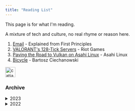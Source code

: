 ```yaml
---
title: "Reading List"
---
```


This page is for what I'm reading. 

A mixture of tech and culture, no real rhyme or reason here.

1. [Email](https://explained-from-first-principles.com/email/) - Explained from First Principles
1. [VALORANT's 128-Tick Servers](https://technology.riotgames.com/news/valorants-128-tick-servers) - Riot Games
1. [Paving the Road to Vulkan on Asahi Linux](https://asahilinux.org/2023/03/road-to-vulkan/) - Asahi Linux
1. [Bicycle](https://ciechanow.ski/bicycle/) - Bartosz Ciechanowski

<img src="/img/catjam.gif" alt="catjam" width="32">

### Archive
<details markdown="1">
<summary>2023</summary>

- [1-2] January - February
  1. [Black Hawk Down](https://www.goodreads.com/en/book/show/55403.Black_Hawk_Down) - Mark Bowden
  1. [A Guide to the Go Garbage Collector](https://tip.golang.org/doc/gc-guide) - Golang Tips
  1. [Serving Netflix Video Traffic at 400Gb/s and Beyond](https://nabstreamingsummit.com/wp-content/uploads/2022/05/2022-Streaming-Summit-Netflix.pdf) - Drew Gallatin, NAB Show
  1. [In Cambodia, Rats Are Being Trained To Sniff Out Land Mines And Save Lives](https://www.npr.org/sections/parallels/2015/07/31/427112786/in-cambodia-rats-are-being-trained-to-sniff-out-land-mines-and-save-lives) - Michael Sullivan, NPR
</details>

<details markdown="1">
<summary>2022</summary>

- [6] June
  1. [An interactive mechanical watch visualization](https://ciechanow.ski/mechanical-watch/) - Bartosz
     Ciechanowski
  1. [Your API is Bad](https://leanpub.com/yourapiisbad/read) - Matthew Turland
  1. [They're Made out of Meat](https://www.mit.edu/people/dpolicar/writing/prose/text/thinkingMeat.html) - Terry Bisson, 1991

- [7] July
  1. [How the Higgs Boson Ruined Peter Higgs’s Life](https://www.scientificamerican.com/article/how-the-higgs-boson-ruined-peter-higgss-life/) -  Clara Moskowitz, Scientific American
  1. [Ignition!](https://library.sciencemadness.org/library/books/ignition.pdf) - John D. Clark, 1972
  1. [Giving a Sh\*t as a Service](https://allenpike.com/2022/giving-a-shit) - Allen Pike
  1. [Designing the Characters of 'Cowboy Bebop'](https://animationobsessive.substack.com/p/designing-the-characters-of-cowboy) - Animation Obsessive
  1. [A toy remote login server](https://jvns.ca/blog/2022/07/28/toy-remote-login-server/) - Julia Evans
  1. [What they don't teach you about sockets](https://macoy.me/blog/programming/Sockets) - Macoy Madson
  1. [How Computers Boot Up](https://manybutfinite.com/post/how-computers-boot-up/) - Gustavo Duarte

- [8] August
  1. [Introduction to Apple Silicon](https://github.com/AsahiLinux/docs/wiki/Introduction-to-Apple-Silicon) - Asahi Linux
  1. [Technical Reasons To Choose FreeBSD Over Linux](https://unixsheikh.com/articles/technical-reasons-to-choose-freebsd-over-linux.html) - Unix Sheikh
  1. [The Case of the Fake IMDB Credits](https://peabee.substack.com/p/16-the-case-of-fake-imdb-credits) - Pea Bee
  1. [The Story of Mel, a Real Programmer](https://www.cs.utah.edu/~elb/folklore/mel.html) - Ed Nather, USENET 1983
  1. [Things I Won't Work With: Dioxygen Difluoride](https://www.science.org/content/blog-post/things-i-won-t-work-dioxygen-difluoride) - By Derek Lowe
  1. [The TTY demystified](https://www.linusakesson.net/programming/tty/) - Linus Åkesson
  1. [The Productivity Tax You Pay for Context Switching](https://async.twist.com/context-switching/) - Elaine Meyer
  1. [Raft: Understandable Distributed Consensus](https://thesecretlivesofdata.com/raft/) - The Secret Lives of Data
  1. [Visual Sum of Cubes](https://x.st/visual-sum-of-cubes/) - Harold Cooper
  1. [#17: One kitchen, hundreds of internet restaurants](https://peabee.substack.com/p/17-one-kitchen-hundreds-of-internet) - Pea Bee

- [9] September
  1. [Why Birds Changed Their Tune During the Pandemic](https://www.atlasobscura.com/articles/bird-songs-changed-pandemic) - Shoshi Parks, Atlas Obscura
  1. [The Forty-Year Programmer](https://codefol.io/posts/the-forty-year-programmer/) - Noah Gibbs
  1. [Redis Explained](https://architecturenotes.co/redis/) - Architecture Notes
  1. [The Art of Monitoring](https://artofmonitoring.com/) - Book by James Turnbull
  1. [Why shaving dulls even the sharpest of razors](https://news.mit.edu/2020/why-shaving-dulls-razors-0806) - MIT News
  1. [Move a running process into a tmux session](https://xai.sh/2020/10/16/Move-running-process-into-tmux-session.html) - Xai.sh

- [10] October
  1. [The HTTP crash course nobody asked for](https://fasterthanli.me/articles/the-http-crash-course-nobody-asked-for) - fasterthanlime
  1. [Never Let Me Go](https://www.goodreads.com/book/show/6334.Never_Let_Me_Go) - Kazuo Ishiguro
  1. [The Jaunt](https://en.wikipedia.org/wiki/The_Jaunt) - Stephen King
  1. [How X Window Managers Work, And How To Write One](https://jichu4n.com/posts/how-x-window-managers-work-and-how-to-write-one-part-i/) - Chuan Ji
  1. [How to communicate effectively as a developer](https://www.karlsutt.com/articles/communicating-effectively-as-a-developer/) - Karl Sutt
  1. [The Sparrow](https://www.goodreads.com/book/show/334176.The_Sparrow) - Mary Doria Russell

- [11] November
  1. [Making a Go program run 1.7x faster with a one character change](https://hmarr.com/blog/go-allocation-hunting/) - Harry Marr
  1. [The Go Programming Language](https://www.gopl.io/) - Donovan & Kernighan
  1. [The Database Cookbook For Developers](https://sqlfordevs.com/ebook) - Tobias Petry

- [12] December
  1. [Hyperion](https://en.wikipedia.org/wiki/Hyperion_Cantos) - Dan Simmons

</details>

